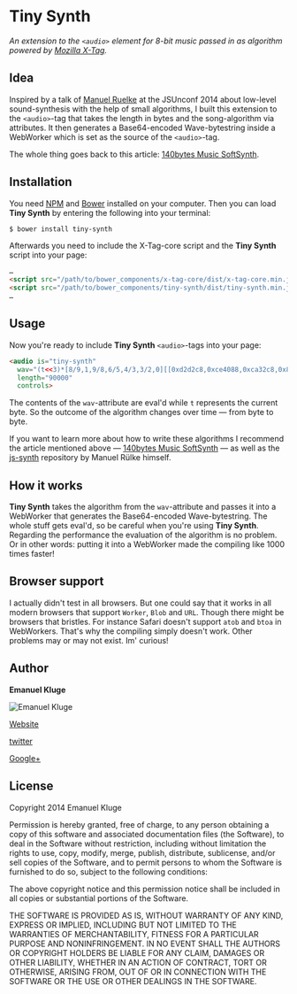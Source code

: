 Tiny Synth
====

_An extension to the `<audio>` element for 8-bit music passed in as algorithm powered by [Mozilla X-Tag](http://x-tags.org/)._

## Idea

Inspired by a talk of [Manuel Ruelke](https://github.com/homecoded) at the JSUnconf 2014 about low-level sound-synthesis with the help of small algorithms, I built this extension to the `<audio>`-tag that takes the length in bytes and the song-algorithm via attributes. It then generates a Base64-encoded Wave-bytestring inside a WebWorker which is set as the source of the `<audio>`-tag.

The whole thing goes back to this article: [140bytes Music SoftSynth](http://www.p01.org/releases/140bytes_music_softSynth/).

## Installation

You need [NPM](https://www.npmjs.org/) and [Bower](http://bower.io/) installed on your computer. Then you can load **Tiny Synth** by entering the following into your terminal:

```bash
$ bower install tiny-synth
```

Afterwards you need to include the X-Tag-core script and the **Tiny Synth** script into your page:

```html
…
<script src="/path/to/bower_components/x-tag-core/dist/x-tag-core.min.js"></script>
<script src="/path/to/bower_components/tiny-synth/dist/tiny-synth.min.js"></script>
…
```

## Usage

Now you're ready to include **Tiny Synth** `<audio>`-tags into your page:

```html
<audio is="tiny-synth"
  wav="(t<<3)*[8/9,1,9/8,6/5,4/3,3/2,0][[0xd2d2c8,0xce4088,0xca32c8,0x8e4009][t>>14&3]>>(0x3dbe4688>>((t>>10&15)>9?18:t>>10&15)*3&7)*3&7]&255"
  length="90000"
  controls>
```

The contents of the `wav`-attribute are eval'd while `t` represents the current byte. So the outcome of the algorithm changes over time — from byte to byte.

If you want to learn more about how to write these algorithms I recommend the article mentioned above — [140bytes Music SoftSynth](http://www.p01.org/releases/140bytes_music_softSynth/) — as well as the [js-synth](https://github.com/homecoded/js-synth/) repository by Manuel Rülke himself.

## How it works

**Tiny Synth** takes the algorithm from the `wav`-attribute and passes it into a WebWorker that generates the Base64-encoded Wave-bytestring. The whole stuff gets eval'd, so be careful when you're using **Tiny Synth**. Regarding the performance the evaluation of the algorithm is no problem. Or in other words: putting it into a WebWorker made the compiling like 1000 times faster!

## Browser support

I actually didn't test in all browsers. But one could say that it works in all modern browsers that support `Worker`, `Blob` and `URL`. Though there might be browsers that bristles. For instance Safari doesn't support `atob` and `btoa` in WebWorkers. That's why the compiling simply doesn't work. Other problems may or may not exist. Im' curious!

## Author

**Emanuel Kluge**

![Emanuel Kluge](https://2.gravatar.com/avatar/4f965f0d32998cdf5b3576241aff3929?d=https%3A%2F%2Fidenticons.github.com%2Ff84c85567eb0521955aa7e52fa14d260.png&r=x&s=120)

[Website](http://www.emanuel-kluge.de/)

[twitter](https://twitter.com/Herschel_R)

[Google+](https://plus.google.com/+EmanuelKluge)

## License

Copyright 2014 Emanuel Kluge

Permission is hereby granted, free of charge, to any person obtaining a copy of this software and associated documentation files (the Software), to deal in the Software without restriction, including without limitation the rights to use, copy, modify, merge, publish, distribute, sublicense, and/or sell copies of the Software, and to permit persons to whom the Software is furnished to do so, subject to the following conditions:

The above copyright notice and this permission notice shall be included in all copies or substantial portions of the Software.

THE SOFTWARE IS PROVIDED AS IS, WITHOUT WARRANTY OF ANY KIND, EXPRESS OR IMPLIED, INCLUDING BUT NOT LIMITED TO THE WARRANTIES OF MERCHANTABILITY, FITNESS FOR A PARTICULAR PURPOSE AND NONINFRINGEMENT. IN NO EVENT SHALL THE AUTHORS OR COPYRIGHT HOLDERS BE LIABLE FOR ANY CLAIM, DAMAGES OR OTHER LIABILITY, WHETHER IN AN ACTION OF CONTRACT, TORT OR OTHERWISE, ARISING FROM, OUT OF OR IN CONNECTION WITH THE SOFTWARE OR THE USE OR OTHER DEALINGS IN THE SOFTWARE.
